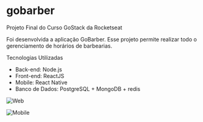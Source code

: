 # gobarber
Projeto Final do Curso GoStack da Rocketseat

Foi desenvolvida a aplicação GoBarber. Esse projeto permite realizar todo o gerenciamento de horários de barbearias.

Tecnologias Utilizadas
- Back-end: Node.js
- Front-end: ReactJS
- Mobile: React Native
- Banco de Dados: PostgreSQL + MongoDB + redis

![Web](https://i.imgur.com/LOinM5P.png)

![Mobile](https://i.imgur.com/covsI6f.png)
